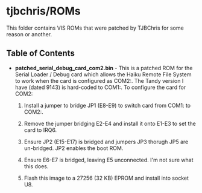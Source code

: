 # tjbchris/ROMs

This folder contains VIS ROMs that were patched by TJBChris for some reason or another.   

## Table of Contents

* **patched_serial_debug_card_com2.bin** - This is a patched ROM for the Serial Loader / Debug card which allows the Haiku Remote File System to work when the card is configured as COM2:.  The Tandy version I have (dated 9143) is hard-coded to COM1:.  To configure the card for COM2:
	1. Install a jumper to bridge JP1 (E8-E9) to switch card from COM1: to COM2:.
	1. Remove the jumper bridging E2-E4 and install it onto E1-E3 to set the card to IRQ6.
	1. Ensure JP2 (E15-E17) is bridged and jumpers JP3 thorugh JP5 are un-bridged.  JP2 enables the boot ROM.
	1. Ensure E6-E7 is bridged, leaving E5 unconnected.  I'm not sure what this does.

	1. Flash this image to a 27256 (32 KB) EPROM and install into socket U8.
